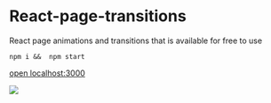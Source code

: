# React-page-transitions
React page animations and transitions
that is available for free to use
```
npm i &&  npm start
```
[open localhost:3000](http://localhost:3000)

![](https://github.com/oky1/React-page-transitions/blob/master/Transitions.gif)
